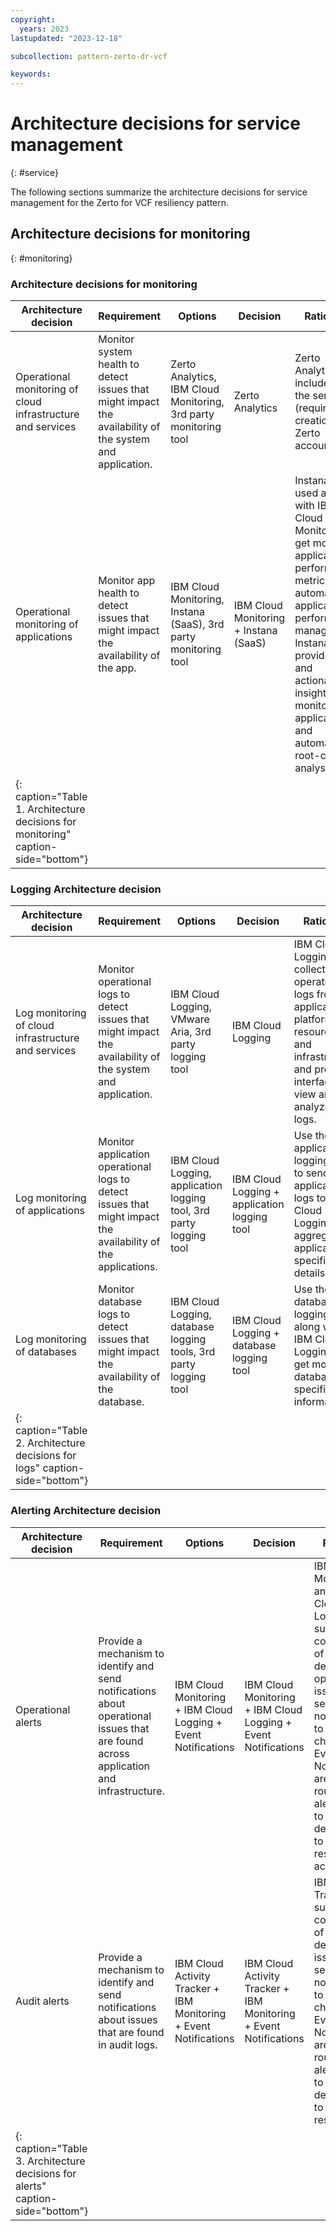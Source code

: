 ```yaml
---
copyright:
  years: 2023
lastupdated: "2023-12-18"

subcollection: pattern-zerto-dr-vcf

keywords:
---
```

# Architecture decisions for service management

{: \#service}

The following sections summarize the architecture decisions for service management for the Zerto for VCF resiliency pattern.

## Architecture decisions for monitoring

{: \#monitoring}

### Architecture decisions for monitoring

| **Architecture decision**                                                    | **Requirement**                                                                                    | **Options**                                                | **Decision**                    | **Rationale**                                                                                                                                                                                                                                      |
| ---------------------------------------------------------------------------------- | -------------------------------------------------------------------------------------------------------- | ---------------------------------------------------------------- | ------------------------------------- | -------------------------------------------------------------------------------------------------------------------------------------------------------------------------------------------------------------------------------------------------------- |
| Operational monitoring of cloud infrastructure and services                        | Monitor system health to detect issues that might impact the availability of the system and application. | Zerto Analytics, IBM Cloud Monitoring, 3rd party monitoring tool | Zerto Analytics                       | Zerto Analytics is included in the service (requires the creation of a Zerto account).                                                                                                                                                                   |
| Operational monitoring of applications                                             | Monitor app health to detect issues that might impact the availability of the app.                       | IBM Cloud Monitoring, Instana (SaaS), 3rd party monitoring tool  | IBM Cloud Monitoring + Instana (SaaS) | Instana is used along with IBM Cloud Monitoring to get more application performance metrics and automate application performance management. Instana provides data and actionable insights to monitor the applications and automate root-cause analysis. |
| {: caption="Table 1. Architecture decisions for monitoring" caption-side="bottom"} |                                                                                                          |                                                                  |                                       |                                                                                                                                                                                                                                                          |

### Logging Architecture decision

| **Architecture decision**                                              | **Requirement**                                                                                         | **Options**                                                   | **Decision**                           | **Rationale**                                                                                                                                         |
| ---------------------------------------------------------------------------- | ------------------------------------------------------------------------------------------------------------- | ------------------------------------------------------------------- | -------------------------------------------- | ----------------------------------------------------------------------------------------------------------------------------------------------------------- |
| Log monitoring of cloud infrastructure and services                          | Monitor operational logs to detect issues that might impact the availability of the system and application.   | IBM Cloud Logging, VMware Aria, 3rd party logging tool              | IBM Cloud Logging                            | IBM Cloud Logging collects operational logs from applications, platform resources, and infrastructure and provides interfaces to view and analyze all logs. |
| Log monitoring of applications                                               | Monitor application operational logs to detect issues that might impact the availability of the applications. | IBM Cloud Logging, application logging tool, 3rd party logging tool | IBM Cloud Logging + application logging tool | Use the application logging tool to send application logs to IBM Cloud Logging and aggregate application-specific log details.                              |
| Log monitoring of databases                                                  | Monitor database logs to detect issues that might impact the availability of the database.                    | IBM Cloud Logging, database logging tools, 3rd party logging tool   | IBM Cloud Logging + database logging tool    | Use the database logging tools along with IBM Cloud Logging to get more database specific log information.                                                  |
| {: caption="Table 2. Architecture decisions for logs" caption-side="bottom"} |                                                                                                               |                                                                     |                                              |                                                                                                                                                             |

### Alerting Architecture decision

| **Architecture decision**                                                | **Requirement**                                                                                                                 | **Options**                                                 | **Decision**                                                | **Rationale**                                                                                                                                                                                                                                                   |
| ------------------------------------------------------------------------------ | ------------------------------------------------------------------------------------------------------------------------------------- | ----------------------------------------------------------------- | ----------------------------------------------------------------- | --------------------------------------------------------------------------------------------------------------------------------------------------------------------------------------------------------------------------------------------------------------------- |
| Operational alerts                                                             | Provide a mechanism to identify and send notifications about operational issues that are found across application and infrastructure. | IBM Cloud Monitoring + IBM Cloud Logging + Event Notifications    | IBM Cloud Monitoring + IBM Cloud Logging + Event Notifications    | IBM Cloud Monitoring and IBM Cloud Logging support the configuration of alerts to detect operational issues and send notifications to targeted channels. Event Notifications are used to route the alert events to service destinations to automate response actions. |
| Audit alerts                                                                   | Provide a mechanism to identify and send notifications about issues that are found in audit logs.                                     | IBM Cloud Activity Tracker + IBM Monitoring + Event Notifications | IBM Cloud Activity Tracker + IBM Monitoring + Event Notifications | IBM Activity Tracker supports the configuration of alerts to detect audit issues and send notifications to targeted channels. Event Notifications are used to route the alert events to service destinations to automate response a                                   |
| {: caption="Table 3. Architecture decisions for alerts" caption-side="bottom"} |                                                                                                                                       |                                                                   |                                                                   |                                                                                                                                                                                                                                                                       |
